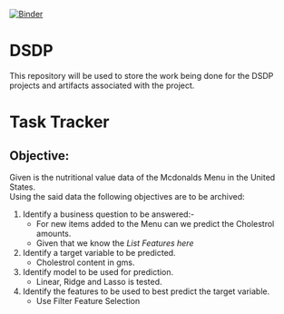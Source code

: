 [![Binder](https://mybinder.org/badge_logo.svg)](https://mybinder.org/v2/gh/kurt-gilby/DSDP/master)
# DSDP
This repository will be used to store the work being done for the DSDP projects and artifacts associated with the project.
# Task Tracker
## Objective:
Given is the nutritional value data of the Mcdonalds Menu in the United States.<br>Using the said data the following objectives are to be archived:
1. Identify a business question to be answered:-
    * For new items added to the Menu can we predict the Cholestrol amounts.
    * Given that we know the *List Features here*
2. Identify a target variable to be predicted.
    * Cholestrol content in gms.
2. Identify model to be used for prediction.
    * Linear, Ridge and Lasso is tested.
3. Identify the features to be used to best predict the target variable.
    * Use Filter Feature Selection
